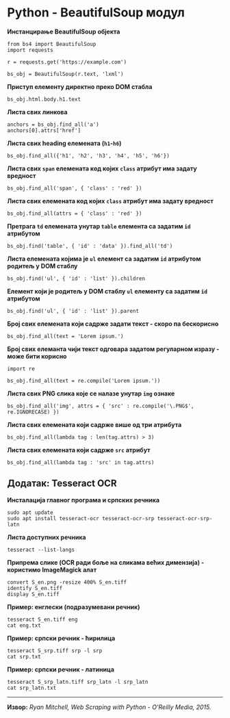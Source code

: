 # Python - BeautifulSoup модул

**Инстанцирање BeautifulSoup објекта**

```
from bs4 import BeautifulSoup
import requests

r = requests.get('https://example.com')

bs_obj = BeautifulSoup(r.text, 'lxml')
```

**Приступ елементу директно преко DOM стабла**

```
bs_obj.html.body.h1.text
```

**Листа свих линкова**

```
anchors = bs_obj.find_all('a')
anchors[0].attrs['href']
```

**Листа свих heading елемената (`h1`-`h6`)**

```
bs_obj.find_all({'h1', 'h2', 'h3', 'h4', 'h5', 'h6'})
```

**Листа свих `span` елемената код којих `class` атрибут има задату вредност**

```
bs_obj.find_all('span', { 'class' : 'red' })
```

**Листа свих елемената код којих `class` атрибут има задату вредност**

```
bs_obj.find_all(attrs = { 'class' : 'red' })
```

**Претрага `td` елемената унутар `table` елемента са задатим `id` атрибутом**

```
bs_obj.find('table', { 'id' : 'data' }).find_all('td')
```

**Листа елемената којима је `ul` елемент са задатим `id` атрибутом родитељ у DOM стаблу**

```
bs_obj.find('ul', { 'id' : 'list' }).children
```

**Елемент који је родитељ у DOM стаблу `ul` елементу са задатим `id` атрибутом**

```
bs_obj.find('ul', { 'id' : 'list' }).parent
```

**Број свих елемената који садрже задати текст - скоро па бескорисно**

```
bs_obj.find_all(text = 'Lorem ipsum.')
```

**Број свих елеманта чији текст одговара задатом регуларном изразу - може бити корисно**

```
import re

bs_obj.find_all(text = re.compile('Lorem ipsum.'))
```

**Листа свих PNG слика које се налазе унутар `img` ознаке**

```
bs_obj.find_all('img', attrs = { 'src' : re.compile('\.PNG$', re.IGNORECASE) })
```

**Листа свих елемената који садрже више од три атрибута**

```
bs_obj.find_all(lambda tag : len(tag.attrs) > 3)
```

**Листа свих елемената који садрже `src` атрибут**

```
bs_obj.find_all(lambda tag : 'src' in tag.attrs)
```

## Додатак: Tesseract OCR

**Инсталација главног програма и српских речника**

```
sudo apt update
sudo apt install tesseract-ocr tesseract-ocr-srp tesseract-ocr-srp-latn
```

**Листа доступних речника**

```
tesseract --list-langs
```

**Припрема слике (OCR ради боље на сликама већих димензија) - користимо ImageMagick алат**

```
convert S_en.png -resize 400% S_en.tiff
identify S_en.tiff
display S_en.tiff
```

**Пример: енглески (подразумевани речник)**

```
tesseract S_en.tiff eng
cat eng.txt
```

**Пример: српски речник - ћирилица**

```
tesseract S_srp.tiff srp -l srp
cat srp.txt
```

**Пример: српски речник - латиница**

```
tesseract S_srp_latn.tiff srp_latn -l srp_latn
cat srp_latn.txt
```

---

**Извор:** *Ryan Mitchell, Web Scraping with Python - O'Reilly Media, 2015.*
